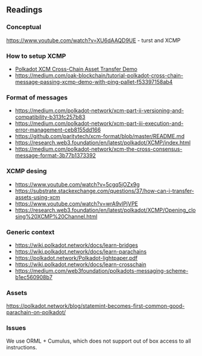 ## Readings

### Conceptual

https://www.youtube.com/watch?v=XU6dAAQD9UE - turst and XCMP

### How to setup XCMP

- [Polkadot XCM Cross-Chain Asset Transfer Demo](https://medium.com/oak-blockchain/polkadot-xcm-cross-chain-asset-transfer-demo-53aa9a2e97a7)
- https://medium.com/oak-blockchain/tutorial-polkadot-cross-chain-message-passing-xcmp-demo-with-ping-pallet-f53397158ab4

### Format of messages

- https://medium.com/polkadot-network/xcm-part-ii-versioning-and-compatibility-b313fc257b83
- https://medium.com/polkadot-network/xcm-part-iii-execution-and-error-management-ceb8155dd166
- https://github.com/paritytech/xcm-format/blob/master/README.md
- https://research.web3.foundation/en/latest/polkadot/XCMP/index.html
- https://medium.com/polkadot-network/xcm-the-cross-consensus-message-format-3b77b1373392

### XCMP desing

- https://www.youtube.com/watch?v=5cgq5jOZx9g
- https://substrate.stackexchange.com/questions/37/how-can-i-transfer-assets-using-xcm
- https://www.youtube.com/watch?v=wrA9vlPjVPE
- https://research.web3.foundation/en/latest/polkadot/XCMP/Opening_closing%20XCMP%20Channel.html

### Generic context

- https://wiki.polkadot.network/docs/learn-bridges
- https://wiki.polkadot.network/docs/learn-parachains
- https://polkadot.network/Polkadot-lightpaper.pdf
- https://wiki.polkadot.network/docs/learn-crosschain
- https://medium.com/web3foundation/polkadots-messaging-scheme-b1ec560908b7

### Assets

https://polkadot.network/blog/statemint-becomes-first-common-good-parachain-on-polkadot/


### Issues

We use ORML + Cumulus, which does not support out of box access to all instructions.
